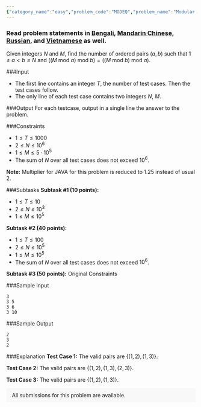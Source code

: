 ```yaml
---
{"category_name":"easy","problem_code":"MODEQ","problem_name":"Modular Equation","problemComponents":{"constraints":"","constraintsState":false,"subtasks":"","subtasksState":false,"inputFormat":"","inputFormatState":false,"outputFormat":"","outputFormatState":false,"sampleTestCases":{"0":{"id":1,"input":"3\r\n3 5\r\n3 6\r\n3 10","output":"2\r\n3\r\n2","explanation":"**Test Case $1$:** The valid pairs are $\\{(1, 2), (1, 3)\\}$.\r\n\r\n**Test Case $2$:** The valid pairs are $\\{(1, 2), (1, 3), (2, 3)\\}$.\r\n\r\n**Test Case $3$:** The valid pairs are $\\{(1, 2), (1, 3)\\}$.","isDeleted":false}}},"video_editorial_url":"https://youtu.be/_-uQqzffsGQ","languages_supported":{"0":"CPP14","1":"C","2":"JAVA","3":"PYTH 3.6","4":"CPP17","5":"PYTH","6":"PYP3","7":"CS2","8":"ADA","9":"PYPY","10":"TEXT","11":"PAS fpc","12":"NODEJS","13":"RUBY","14":"PHP","15":"GO","16":"HASK","17":"TCL","18":"PERL","19":"SCALA","20":"LUA","21":"kotlin","22":"BASH","23":"JS","24":"LISP sbcl","25":"rust","26":"PAS gpc","27":"BF","28":"CLOJ","29":"R","30":"D","31":"CAML","32":"FORT","33":"ASM","34":"swift","35":"FS","36":"WSPC","37":"LISP clisp","38":"SQL","39":"SCM guile","40":"PERL6","41":"ERL","42":"CLPS","43":"ICK","44":"NICE","45":"PRLG","46":"ICON","47":"COB","48":"SCM chicken","49":"PIKE","50":"SCM qobi","51":"ST","52":"SQLQ","53":"NEM"},"max_timelimit":1,"source_sizelimit":50000,"problem_author":"daanish_adm","problem_tester":"","date_added":"28-04-2021","tags":{"0":"binary","1":"daanish_adm","2":"easy","3":"may21","4":"sieve"},"problem_difficulty_level":"Easy","best_tag":"Binary Search","editorial_url":"https://discuss.codechef.com/problems/MODEQ","time":{"view_start_date":1621243802,"submit_start_date":1621243802,"visible_start_date":1621243802,"end_date":1735669800},"is_direct_submittable":false,"problemDiscussURL":"https://discuss.codechef.com/search?q=MODEQ","is_proctored":false,"visitedContests":{},"layout":"problem"}
---
```

### Read problem statements in [Bengali](https://www.codechef.com/download/translated/MAY21/bengali/MODEQ.pdf), [Mandarin Chinese](https://www.codechef.com/download/translated/MAY21/mandarin/MODEQ.pdf), [Russian](https://www.codechef.com/download/translated/MAY21/russian/MODEQ.pdf), and [Vietnamese](https://www.codechef.com/download/translated/MAY21/vietnamese/MODEQ.pdf) as well.

Given integers $N$ and $M$, find the number of ordered pairs $(a, b)$ such that $1 \le a < b \le N$ and $((M\ \mathrm{mod}\ a)\ \mathrm{mod}\ b) = ((M\ \mathrm{mod}\ b)\ \mathrm{mod}\ a)$.

###Input

- The first line contains an integer $T$, the number of test cases. Then the test cases follow. 
- The only line of each test case contains two integers $N$, $M$. 

###Output
For each testcase, output in a single line the answer to the problem.

###Constraints 
- $1 \leq T \leq 1000$
- $2 \leq N \leq 10^6$
- $1 \leq M \leq 5\cdot 10^5$
- The sum of $N$ over all test cases does not exceed $10^6$.

**Note:** Multiplier for JAVA for this problem is reduced to $1.25$ instead of usual $2$.

###Subtasks
**Subtask #1 (10 points):** 
- $1 \leq T \leq 10$
- $2 \leq N \leq 10^3$
- $1 \leq M \leq 10^5$

**Subtask #2 (40 points):** 
- $1 \leq T \leq 100$
- $2 \leq N \leq 10^5$
- $1 \leq M \leq 10^5$
- The sum of $N$ over all test cases does not exceed $10^6$.

**Subtask #3 (50 points):** Original Constraints

###Sample Input
```
3
3 5
3 6
3 10
```
###Sample Output
```
2
3
2
```
	
###Explanation
**Test Case $1$:** The valid pairs are $\{(1, 2), (1, 3)\}$.

**Test Case $2$:** The valid pairs are $\{(1, 2), (1, 3), (2, 3)\}$.

**Test Case $3$:** The valid pairs are $\{(1, 2), (1, 3)\}$.
<aside style='background: #f8f8f8;padding: 10px 15px;'><div>All submissions for this problem are available.</div></aside>